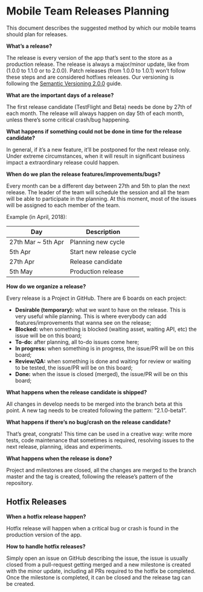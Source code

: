 # Mobile Team Releases Planning

This document describes the suggested method by which our mobile teams should plan for releases.

**What’s a release?**

The release is every version of the app that’s sent to the store as a production release. The release is always a major/minor update, like from (1.0.0 to 1.1.0 or to 2.0.0). Patch releases (from 1.0.0 to 1.0.1) won’t follow these steps and are considered hotfixes releases. Our versioning is following the [Semantic Versioning 2.0.0](https://semver.org) guide.

**What are the important days of a release?**

The first release candidate (TestFlight and Beta) needs be done by 27th of each month. The release will always happen on day 5th of each month, unless there’s some critical crash/bug happening.

**What happens if something could not be done in time for the release candidate?**

In general, if it’s a new feature, it’ll be postponed for the next release only. Under extreme circumstances, when it will result in significant business impact a extraordinary release could happen. 

**When do we plan the release features/improvements/bugs?**

Every month can be a different day between 27th and 5th to plan the next release. The leader of the team will schedule the session and all the team will be able to participate in the planning. At this moment, most of the issues will be assigned to each member of the team.

Example (in April, 2018):

| Day        | Description             |
|------------|-------------------------|
| 27th Mar ~ 5th Apr | Planning new cycle      |
| 5th Apr       | Start new release cycle |
| 27th Apr       | Release candidate       |
| 5th May       | Production release       |


**How do we organize a release?**

Every release is a Project in GitHub. There are 6 boards on each project:

- **Desirable (temporary):** what we want to have on the release. This is very useful while planning. This is where everybody can add features/improvements that wanna see on the release;
- **Blocked:** when something is blocked (waiting asset, waiting API, etc) the issue will be on this board;
- **To-do:** after planning, all to-do issues come here;
- **In progress:** when something is in progress, the issue/PR will be on this board;
- **Review/QA:** when something is done and waiting for review or waiting to be tested, the issue/PR will be on this board;
- **Done:** when the issue is closed (merged), the issue/PR will be on this board;


**What happens when the release candidate is shipped?**

All changes in develop needs to be merged into the branch beta at this point. A new tag needs to be created following the pattern: “2.1.0-beta1”.


**What happens if there’s no bug/crash on the release candidate?**

That’s great, congrats! This time can be used in a creative way: write more tests, code maintenance that sometimes is required, resolving issues to the next release, planning, ideas and experiments.


**What happens when the release is done?**

Project and milestones are closed, all the changes are merged to the branch master and the tag is created, following the release’s pattern of the repository. 


## Hotfix Releases

**When a hotfix release happen?**

Hotfix release will happen when a critical bug or crash is found in the production version of the app.


**How to handle hotfix releases?**

Simply open an issue on GitHub describing the issue, the issue is usually closed from a pull-request getting merged and a new milestone is created with the minor update, including all PRs required to the hotfix be completed. Once the milestone is completed, it can be closed and the release tag can be created.

